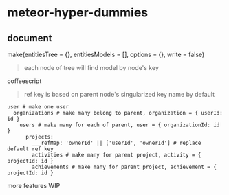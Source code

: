 # meteor-hyper-dummies

## document

make(entitiesTree = {}, entitiesModels = [], options = {}, write = false)

> each node of tree will find model by node's key

coffeescript

> ref key is based on parent node's singularized key name by default

```
user # make one user
  organizations # make many belong to parent, organization = { userId: id }
    users # make many for each of parent, user = { organizationId: id }
      projects:
        ___refMap: 'ownerId' || ['userId', 'ownerId'] # replace default ref key
        activities # make many for parent project, activity = { projectId: id }
        achievements # make many for parent project, achievement = { projectId: id }
```

more features WIP
